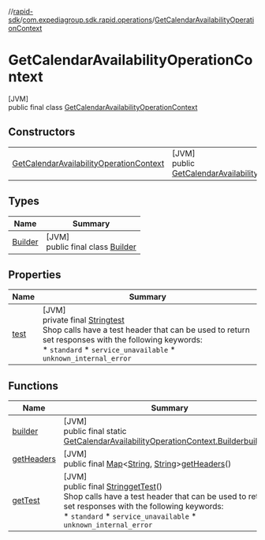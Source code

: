 //[rapid-sdk](../../../index.md)/[com.expediagroup.sdk.rapid.operations](../index.md)/[GetCalendarAvailabilityOperationContext](index.md)

# GetCalendarAvailabilityOperationContext

[JVM]\
public final class [GetCalendarAvailabilityOperationContext](index.md)

## Constructors

| | |
|---|---|
| [GetCalendarAvailabilityOperationContext](-get-calendar-availability-operation-context.md) | [JVM]<br>public [GetCalendarAvailabilityOperationContext](index.md)[GetCalendarAvailabilityOperationContext](-get-calendar-availability-operation-context.md)([String](https://docs.oracle.com/javase/8/docs/api/java/lang/String.html)test) |

## Types

| Name | Summary |
|---|---|
| [Builder](-builder/index.md) | [JVM]<br>public final class [Builder](-builder/index.md) |

## Properties

| Name | Summary |
|---|---|
| [test](index.md#1329720780%2FProperties%2F700308213) | [JVM]<br>private final [String](https://docs.oracle.com/javase/8/docs/api/java/lang/String.html)[test](index.md#1329720780%2FProperties%2F700308213)<br>Shop calls have a test header that can be used to return set responses with the following keywords:<br> * `standard` * `service_unavailable` * `unknown_internal_error` |

## Functions

| Name | Summary |
|---|---|
| [builder](builder.md) | [JVM]<br>public final static [GetCalendarAvailabilityOperationContext.Builder](-builder/index.md)[builder](builder.md)() |
| [getHeaders](get-headers.md) | [JVM]<br>public final [Map](https://docs.oracle.com/javase/8/docs/api/java/util/Map.html)&lt;[String](https://docs.oracle.com/javase/8/docs/api/java/lang/String.html), [String](https://docs.oracle.com/javase/8/docs/api/java/lang/String.html)&gt;[getHeaders](get-headers.md)() |
| [getTest](get-test.md) | [JVM]<br>public final [String](https://docs.oracle.com/javase/8/docs/api/java/lang/String.html)[getTest](get-test.md)()<br>Shop calls have a test header that can be used to return set responses with the following keywords:<br> * `standard` * `service_unavailable` * `unknown_internal_error` |

